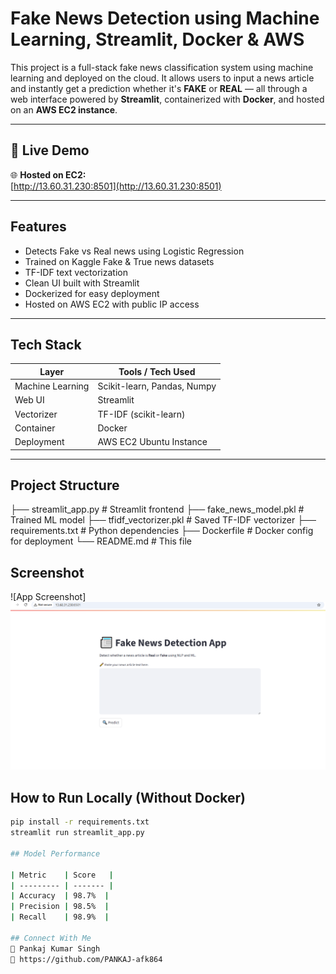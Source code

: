 #  Fake News Detection using Machine Learning, Streamlit, Docker & AWS

This project is a full-stack fake news classification system using machine learning and deployed on the cloud. It allows users to input a news article and instantly get a prediction whether it's **FAKE** or **REAL** — all through a web interface powered by **Streamlit**, containerized with **Docker**, and hosted on an **AWS EC2 instance**.

---

## 🚀 Live Demo

🌐 **Hosted on EC2:**  
 [http://13.60.31.230:8501](http://13.60.31.230:8501)

---

##  Features

-  Detects Fake vs Real news using Logistic Regression
-  Trained on Kaggle Fake & True news datasets
-  TF-IDF text vectorization
-  Clean UI built with Streamlit
-  Dockerized for easy deployment
-  Hosted on AWS EC2 with public IP access

---

##  Tech Stack

| Layer        | Tools / Tech Used                  |
|--------------|------------------------------------|
| Machine Learning | Scikit-learn, Pandas, Numpy         
| Web UI       | Streamlit                          |
| Vectorizer   | TF-IDF (scikit-learn)              |
| Container    | Docker                             |
| Deployment   | AWS EC2 Ubuntu Instance            |

---

## Project Structure

├── streamlit_app.py # Streamlit frontend
├── fake_news_model.pkl # Trained ML model
├── tfidf_vectorizer.pkl # Saved TF-IDF vectorizer
├── requirements.txt # Python dependencies
├── Dockerfile # Docker config for deployment
└── README.md # This file

## Screenshot
![App Screenshot]![](Screenshot.png)

## How to Run Locally (Without Docker)

```bash
pip install -r requirements.txt
streamlit run streamlit_app.py

## Model Performance

| Metric    | Score   |
| --------- | ------- |
| Accuracy  | 98.7%  |
| Precision | 98.5%  |
| Recall    | 98.9%  |

## Connect With Me
👤 Pankaj Kumar Singh
🔗 https://github.com/PANKAJ-afk864
